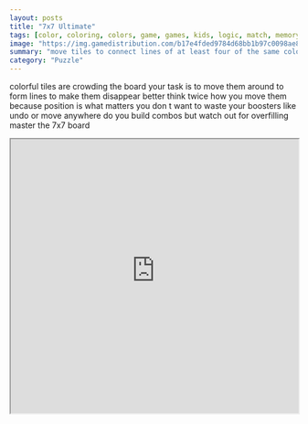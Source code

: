 ```yaml
---
layout: posts
title: "7x7 Ultimate"
tags: [color, coloring, colors, game, games, kids, logic, match, memory, puzzles, puzzles, square, logica, lines, best, free, online, games, oyna, game, free, games, play, play, games]
image: "https://img.gamedistribution.com/b17e4fded9784d68bb1b97c0098ae858.jpg"
summary: "move tiles to connect lines of at least four of the same color to make them disappear you can connect lines in rows columns or diagonals new tiles appear after a move when you don t form a line of 4 whenever you make a mistake you can use undo but its use is limited you can also use the move anywhere feature to move a tile to any unoccupied spot on the board these features are earned by leveling up or forming 2 lines in a single move  free online games oyna game free games play play games"
category: "Puzzle"
---
```


colorful tiles are crowding the board your task is to move them around to form lines to make them disappear better think twice how you move them because position is what matters you don t want to waste your boosters like undo or move anywhere do you build combos but watch out for overfilling master the 7x7 board

<iframe width="100%" height="480px;" src="https://html5.gamedistribution.com/b17e4fded9784d68bb1b97c0098ae858/"></iframe>